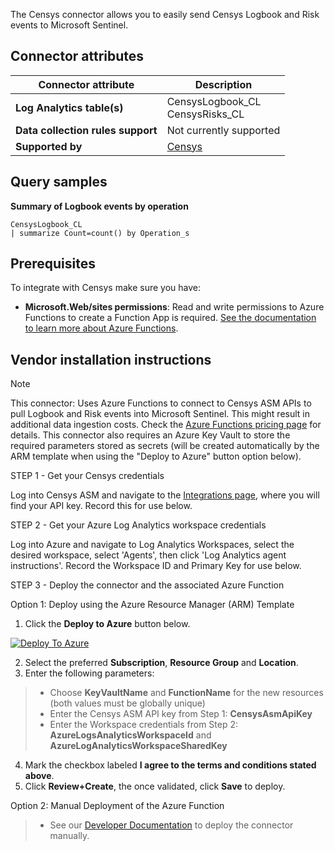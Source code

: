 The Censys connector allows you to easily send Censys Logbook and Risk events to Microsoft Sentinel.

## Connector attributes

| Connector attribute | Description |
| --- | --- |
| **Log Analytics table(s)** | CensysLogbook_CL<br/> CensysRisks_CL |
| **Data collection rules support** | Not currently supported |
| **Supported by** | [Censys](https://www.censys.com/) |

## Query samples

**Summary of Logbook events by operation**
   ```kusto
CensysLogbook_CL            
   | summarize Count=count() by Operation_s
   ```

## Prerequisites

To integrate with Censys make sure you have: 

- **Microsoft.Web/sites permissions**: Read and write permissions to Azure Functions to create a Function App is required. [See the documentation to learn more about Azure Functions](/azure/azure-functions/).

## Vendor installation instructions

> [!NOTE]
   >  This connector: Uses Azure Functions to connect to Censys ASM APIs to pull Logbook and Risk events into Microsoft Sentinel. This might result in additional data ingestion costs. Check the [Azure Functions pricing page](https://azure.microsoft.com/pricing/details/functions/) for details.  This connector also requires an Azure Key Vault to store the required parameters stored as secrets (will be created automatically by the ARM template when using the "Deploy to Azure" button option below).

STEP 1 - Get your Censys credentials

Log into Censys ASM and navigate to the [Integrations page](https://app.censys.io/integrations), where you will find your API key.  Record this for use below.

STEP 2 - Get your Azure Log Analytics workspace credentials

Log into Azure and navigate to Log Analytics Workspaces, select the desired workspace, select 'Agents', then click 'Log Analytics agent instructions'.  Record the Workspace ID and Primary Key for use below.

STEP 3 - Deploy the connector and the associated Azure Function

Option 1: Deploy using the Azure Resource Manager (ARM) Template

1. Click the **Deploy to Azure** button below. 

<!-- 
  Deploy to Azure button
  ======================
  The final piece of the path for the Deploy to Azure link is the URL to the azuredeploy.json file (URL encoded).
  The link below points to the raw tip of that file in this repo.  This will need to be changed when the repo moves,
  and you may want to point it to a more stable version of the file to support periodic releases of a stable template.

  The officialy support integrations hide this URL complexity behind a shortened (and branded) aka.ms link, like:
  https://aka.ms/censys-sentinel (Microsoft should be able to provide guidance on that once we're in their developer program).
-->
[![Deploy To Azure](https://aka.ms/deploytoazurebutton)](https://portal.azure.com/#create/Microsoft.Template/uri/https%3A%2F%2Fraw.githubusercontent.com%2FBobDickinson%2Fcensys-sentinel-sync%2Fmain%2Fazuredeploy.json) 

2. Select the preferred **Subscription**, **Resource Group** and **Location**. 
3. Enter the following parameters: 
 >- Choose **KeyVaultName** and **FunctionName** for the new resources (both values must be globally unique)
 >- Enter the Censys ASM API key from Step 1: **CensysAsmApiKey**
 >- Enter the Workspace credentials from Step 2:  **AzureLogsAnalyticsWorkspaceId** and **AzureLogAnalyticsWorkspaceSharedKey**
4. Mark the checkbox labeled **I agree to the terms and conditions stated above**. 
5. Click **Review+Create**, the once validated, click **Save** to deploy.

Option 2: Manual Deployment of the Azure Function

>- See our [Developer Documentation](DEV.md) to deploy the connector manually.

